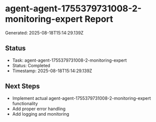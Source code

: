 # agent-agent-1755379731008-2-monitoring-expert Report

Generated: 2025-08-18T15:14:29.139Z

## Status
- Task: agent-agent-1755379731008-2-monitoring-expert
- Status: Completed
- Timestamp: 2025-08-18T15:14:29.139Z

## Next Steps
- Implement actual agent-agent-1755379731008-2-monitoring-expert functionality
- Add proper error handling
- Add logging and monitoring
